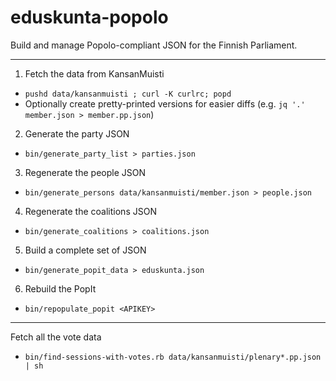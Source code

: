 eduskunta-popolo
================

Build and manage Popolo-compliant JSON for the Finnish Parliament.

----

1. Fetch the data from KansanMuisti
  * `pushd data/kansanmuisti ; curl -K curlrc; popd`
  * Optionally create pretty-printed versions for easier diffs (e.g. `jq '.' member.json > member.pp.json`)

2. Generate the party JSON
  * `bin/generate_party_list > parties.json`

3. Regenerate the people JSON
  * `bin/generate_persons data/kansanmuisti/member.json > people.json`

4. Regenerate the coalitions JSON
  * `bin/generate_coalitions > coalitions.json`

5. Build a complete set of JSON
  * `bin/generate_popit_data > eduskunta.json`

6. Rebuild the PopIt
  * `bin/repopulate_popit <APIKEY>`


---


Fetch all the vote data
  * `bin/find-sessions-with-votes.rb data/kansanmuisti/plenary*.pp.json | sh`

